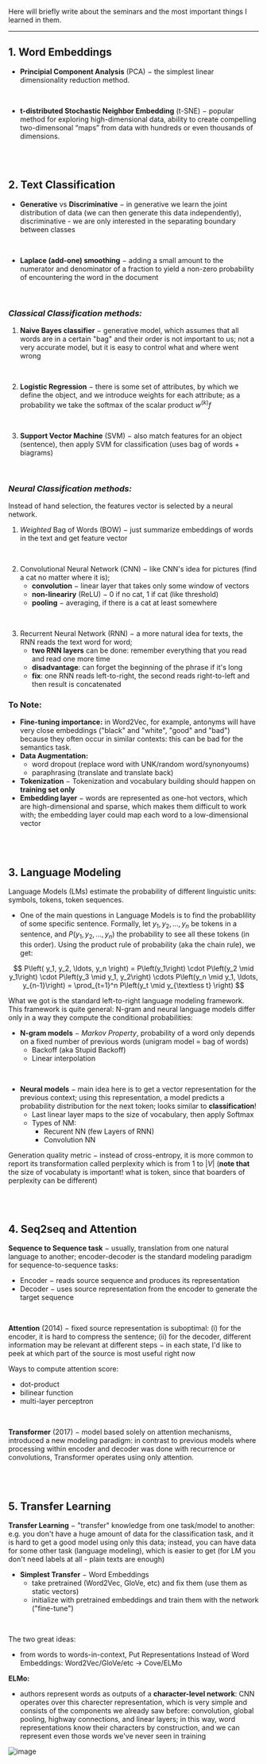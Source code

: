 Here will briefly write about the seminars and the most important things I learned in them.

---

## 1. Word Embeddings

- **Principial Component Analysis** (PCA) $-$ the simplest linear dimensionality reduction method.

<br>

- **t-distributed Stochastic Neighbor Embedding** (t-SNE) $-$ popular method for exploring high-dimensional data, ability to create compelling two-dimensonal “maps” from data with hundreds or even thousands of dimensions.

<br>

<br>

## 2. Text Classification 

- **Generative** vs **Discriminative** $-$ in generative we learn the joint distribution of data (we can then generate this data independently), discriminative - we are only interested in the separating boundary between classes 

<br>

- **Laplace (add-one) smoothing** $-$ adding a small amount to the numerator and denominator of a fraction to yield a non-zero probability of encountering the word in the document 

<br>

### *Classical Classification methods:*

1. **Naive Bayes classifier** $-$ generative model, which assumes that all words are in a certain "bag" and their order is not important to us; not a very accurate model, but it is easy to control what and where went wrong

<br>

2. **Logistic Regression** $-$ there is some set of attributes, by which we define the object, and we introduce weights for each attribute; as a probability we take the softmax of the scalar product $w^{(k)}f$

<br>

3. **Support Vector Machine** (SVM) $-$ also match features for an object (sentence), then apply SVM for classification (uses bag of words + biagrams)

<br>

### *Neural Classification methods:*

Instead of hand selection, the features vector is selected by a neural network.

1. *Weighted* Bag of Words (BOW) $-$ just summarize embeddings of words in the text and get feature vector

<br>

2. Convolutional Neural Network (CNN) $-$ like CNN's idea for pictures (find a cat no matter where it is);
    - **convolution** $-$ linear layer that takes only some window of vectors
    - **non-lineariry** (ReLU) $-$ 0 if no cat, 1 if cat (like threshold)
    - **pooling** $-$ averaging, if there is a cat at least somewhere 

<br>

3. Recurrent Neural Network (RNN) $-$ a more natural idea for texts, the RNN reads the text word for word;
    - **two RNN layers** can be done: remember everything that you read and read one more time
    - **disadvantage**: can forget the beginning of the phrase if it's long
    - **fix**: one RNN reads left-to-right, the second reads right-to-left and then result is concatenated 

### To Note:
- **Fine-tuning importance:** in Word2Vec, for example, antonyms will have very close embeddings ("black" and "white", "good" and "bad") because they often occur in similar contexts: this can be bad for the semantics task.
- **Data Augmentation:**
    - word dropout (replace word with UNK/random word/synonyoums)
    - paraphrasing (translate and translate back)
- **Tokenization** $-$ Tokenization and vocabulary building should happen on **training set only**
- **Embedding layer** $-$ words are represented as one-hot vectors, which are high-dimensional and sparse, which makes them difficult to work with; the embedding layer could map each word to a low-dimensional vector

<br>

<br>

## 3. Language Modeling
Language Models (LMs) estimate the probability of different linguistic units: symbols, tokens, token sequences.

- One of the main questions in Language Models is to find the probablility of some specific sentence. Formally, let $y_1, y_2, \ldots, y_n$ be tokens in a sentence, and $P\left(y_1, y_2, \ldots, y_n\right)$ the probability to see all these tokens (in this order). Using the product rule of probability (aka the chain rule), we get:

$$
P\left( y_1, y_2, \ldots, y_n \right) = P\left(y_1\right) \cdot P\left(y_2 \mid y_1\right) \cdot P\left(y_3 \mid y_1, y_2\right) \cdots P\left(y_n \mid y_1, \ldots, y_{n-1}\right) = \prod_{t=1}^n P\left(y_t \mid  y_{\textless t} \right)
$$

What we got is the standard left-to-right language modeling framework. This framework is quite general: N-gram and neural language models differ only in a way they compute the conditional probabilities: 

- **N-gram models** $-$ *Markov Property*, probability of a word only depends on a fixed number of previous words (unigram model = bag of words)
    - Backoff (aka Stupid Backoff)
    - Linear interpolation

<br>

- **Neural models** $-$ main idea here is to get a vector representation for the previous context; using this representation, a model predicts a probability distribution for the next token; looks similar to **classification**!
    - Last linear layer maps to the size of vocabulary, then apply Softmax
    - Types of NM:
        - Recurent NN (few Layers of RNN)
        - Convolution NN

Generation quality metric $-$ instead of cross-entropy, it is more common to report its transformation called perplexity which is from 1 to $|V|$ (**note that** the size of vocabulaty is important! what is token, since that boarders of perplexity can be different)

<br>

<br>

## 4. Seq2seq and Attention
**Sequence to Sequence task** $-$ usually, translation from one natural language to another; encoder-decoder is the standard modeling paradigm for sequence-to-sequence tasks:
- Encoder $-$ reads source sequence and produces its representation
- Decoder $-$ uses source representation from the encoder to generate the target sequence

<br>

**Attention** (2014) $-$ fixed source representation is suboptimal: (i) for the encoder, it is hard to compress the sentence; (ii) for the decoder, different information may be relevant at different steps $-$ in each state, I'd like to peek at which part of the source is most useful right now 

Ways to compute attention score:

- dot-product 
- bilinear function 
- multi-layer perceptron 

<br>

**Transformer** (2017) $-$ model based solely on attention mechanisms, introduced a new modeling paradigm: in contrast to previous models where processing within encoder and decoder was done with recurrence or convolutions, Transformer operates using only attention.

<br>

<br>

## 5. Transfer Learning

**Transfer Learning** $-$ "transfer" knowledge from one task/model to another: e.g. you don't have a huge amount of data for the classification task, and it is hard to get a good model using only this data; instead, you can have data for some other task (language modeling), which is easier to get (for LM you don't need labels at all - plain texts are enough)

- **Simplest Transfer** $-$ Word Embeddings
    - take pretrained (Word2Vec, GloVe, etc) and fix them (use them as static vectors)
    - initialize with pretrained embeddings and train them with the network ("fine-tune")

<br>

The two great ideas:
- from words to words-in-context, Put Representations Instead of Word Embeddings: Word2Vec/GloVe/etc $\longrightarrow$ Cove/ELMo


**ELMo:**
- authors represent words as outputs of a **character-level network**: CNN operates over this charecter representation, which is very simple and consists of the components we already saw before: convolution, global pooling, highway connections, and linear layers; in this way, word representations know their characters by construction, and we can represent even those words we've never seen in training

![image](https://github.com/victoriazinkovich/NLP-YSDA/assets/78615928/4a3a4e79-5a00-46be-a84f-953d427a5b60)





















